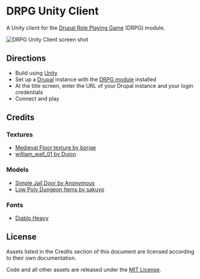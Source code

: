 # DRPG Unity Client

A Unity client for the [Drupal Role Playing Game](https://www.drupal.org/sandbox/ruscoe/2331835) (DRPG) module.

![DRPG Unity Client screen shot](http://ruscoe.org/assets/images/projects/software/drpg-unity-client.png)

## Directions

* Build using [Unity](http://unity3d.com/)
* Set up a [Drupal](https://www.drupal.org/) instance with the [DRPG module](https://www.drupal.org/sandbox/ruscoe/2331835) installed
* At the title screen, enter the URL of your Drupal instance and your login credentials
* Connect and play

## Credits

### Textures

- [Medieval Floor texture by borjae](http://opengameart.org/content/medieval-floor)
- [william_wall_01 by Duion](http://opengameart.org/content/williamwall01)

### Models

- [Simple Jail Door by Anonymous](http://opengameart.org/content/simple-jail-door)
- [Low Poly Dungeon Items by sakuyo](http://opengameart.org/content/low-poly-dungeon-items)

### Fonts

- [Diablo Heavy](http://fontzone.net/font-details/diablo-heavy)

## License

Assets listed in the Credits section of this document are licensed according to their own documentation.

Code and all other assets are released under the [MIT License](http://www.opensource.org/licenses/mit-license.php).
